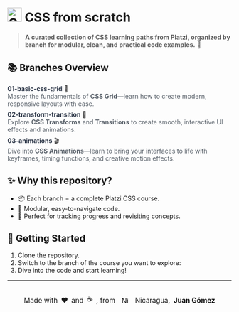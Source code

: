 <!-- Minimalist CSS for GitHub rendering -->
<style>
  .branch-list { list-style: none; padding: 0; }
  .branch-list li { margin-bottom: 0.5em; }
  .branch-title { font-weight: bold; color: #2d3748; }
  .desc { color: #586069; }
  .signature {
    margin-top: 2em;
    font-size: 1.1em;
    display: flex;
    align-items: center;
    justify-content: center;
    gap: 0.5em;
    flex-wrap: nowrap;
    text-align: center;
    width: 100%;
    /* Ensure centering even if parent is not full width */
    position: relative;
    left: 50%;
    transform: translateX(-50%);
    max-width: 100vw;
  }
</style>

# <img src="https://cdn-icons-png.flaticon.com/512/732/732190.png" width="32" alt="CSS Logo" /> CSS from scratch

> **A curated collection of CSS learning paths from Platzi, organized by branch for modular, clean, and practical code examples.** 🚀

## 📚 Branches Overview

<ul class="branch-list">
  <li>
    <span class="branch-title">01-basic-css-grid</span> <span>🔲</span>
    <div class="desc">Master the fundamentals of <strong>CSS Grid</strong>—learn how to create modern, responsive layouts with ease.</div>
  </li>
  <li>
    <span class="branch-title">02-transform-transition</span> <span>🎯</span>
    <div class="desc">Explore <strong>CSS Transforms</strong> and <strong>Transitions</strong> to create smooth, interactive UI effects and animations.</div>
  </li>
  <li>
    <span class="branch-title">03-animations</span> <span>🎬</span>
    <div class="desc">Dive into <strong>CSS Animations</strong>—learn to bring your interfaces to life with keyframes, timing functions, and creative motion effects.</div>
  </li>
  <!-- Add more branches here as you grow! -->
</ul>

## ✨ Why this repository?

- 📦 Each branch = a complete Platzi CSS course.
- 🧩 Modular, easy-to-navigate code.
- 📝 Perfect for tracking progress and revisiting concepts.

## 🚀 Getting Started

1. Clone the repository.
2. Switch to the branch of the course you want to explore:
3. Dive into the code and start learning!

---

<div class="signature" style="text-align: center;">
  Made with <span title="love">❤️</span> and <span title="coffee">☕</span>, from
  <img src="https://upload.wikimedia.org/wikipedia/commons/1/19/Flag_of_Nicaragua.svg" alt="Nicaragua Flag" style="height:1em;width:1.5em;vertical-align:middle;margin:0 0.2em;" />
  Nicaragua, <strong>Juan Gómez</strong>
</div>
